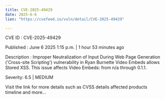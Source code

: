 ```yaml
---
title: CVE-2025-49429
date: 2025-6-6
lien: "https://cvefeed.io/vuln/detail/CVE-2025-49429"

---
```


CVE ID : CVE-2025-49429

Published :  June 6
2025
1:15 p.m. | 1 hour
53 minutes ago

Description : Improper Neutralization of Input During Web Page Generation ('Cross-site Scripting') vulnerability in Ryan Burnette Video Embeds allows Stored XSS. This issue affects Video Embeds: from n/a through 0.1.1.

Severity: 6.5 | MEDIUM

Visit the link for more details
such as CVSS details
affected products
timeline
and more...
